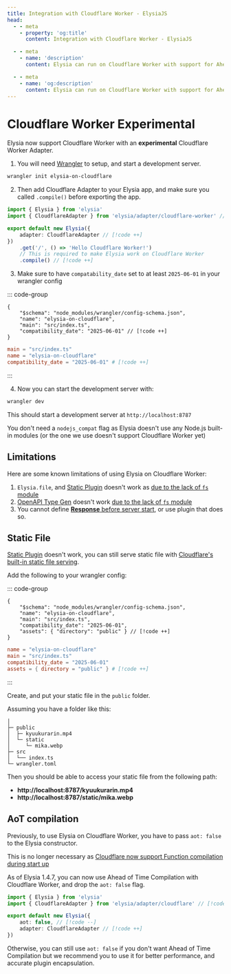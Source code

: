 ```yaml
---
title: Integration with Cloudflare Worker - ElysiaJS
head:
  - - meta
    - property: 'og:title'
      content: Integration with Cloudflare Worker - ElysiaJS

  - - meta
    - name: 'description'
      content: Elysia can run on Cloudflare Worker with support for Ahead of Time Compilation using Cloudflare Worker adapter.

  - - meta
    - name: 'og:description'
      content: Elysia can run on Cloudflare Worker with support for Ahead of Time Compilation using Cloudflare Worker adapter.
---
```


# Cloudflare Worker <Badge type="warning">Experimental</Badge>

Elysia now support Cloudflare Worker with an **experimental** Cloudflare Worker Adapter.

1. You will need [Wrangler](https://developers.cloudflare.com/workers/wrangler/install-and-update) to setup, and start a development server.

```bash
wrangler init elysia-on-cloudflare
```

2. Then add Cloudflare Adapter to your Elysia app, and make sure you called `.compile()` before exporting the app.
```ts
import { Elysia } from 'elysia'
import { CloudflareAdapter } from 'elysia/adapter/cloudflare-worker' // [!code ++]

export default new Elysia({
	adapter: CloudflareAdapter // [!code ++]
})
	.get('/', () => 'Hello Cloudflare Worker!')
	// This is required to make Elysia work on Cloudflare Worker
	.compile() // [!code ++]
```

3. Make sure to have `compatability_date` set to at least `2025-06-01` in your wrangler config

::: code-group

```jsonc [wrangler.jsonc]
{
	"$schema": "node_modules/wrangler/config-schema.json",
 	"name": "elysia-on-cloudflare",
	"main": "src/index.ts",
	"compatibility_date": "2025-06-01" // [!code ++]
}
```

```toml [wrangler.toml]
main = "src/index.ts"
name = "elysia-on-cloudflare"
compatibility_date = "2025-06-01" # [!code ++]
```

:::

4. Now you can start the development server with:
```bash
wrangler dev
```

This should start a development server at `http://localhost:8787`

You don't need a `nodejs_compat` flag as Elysia doesn't use any Node.js built-in modules (or the one we use doesn't support Cloudflare Worker yet)

## Limitations
Here are some known limitations of using Elysia on Cloudflare Worker:

1. `Elysia.file`, and [Static Plugin](/plugins/static) doesn't work as [due to the lack of `fs` module](https://developers.cloudflare.com/workers/runtime-apis/nodejs/#supported-nodejs-apis)
2. [OpenAPI Type Gen](/blog/openapi-type-gen) doesn't work [due to the lack of `fs` module](https://developers.cloudflare.com/workers/runtime-apis/nodejs/#supported-nodejs-apis)
3. You cannot define [**Response** before server start](https://x.com/saltyAom/status/1966602691754553832), or use plugin that does so.

## Static File
[Static Plugin](/plugins/static) doesn't work, you can still serve static file with [Cloudflare's built-in static file serving](https://developers.cloudflare.com/workers/static-assets/).

Add the following to your wrangler config:

::: code-group

```jsonc [wrangler.jsonc]
{
	"$schema": "node_modules/wrangler/config-schema.json",
 	"name": "elysia-on-cloudflare",
	"main": "src/index.ts",
	"compatibility_date": "2025-06-01",
	"assets": { "directory": "public" } // [!code ++]
}
```

```toml [wrangler.toml]
name = "elysia-on-cloudflare"
main = "src/index.ts"
compatibility_date = "2025-06-01"
assets = { directory = "public" } # [!code ++]
```

:::

Create, and put your static file in the `public` folder.

Assuming you have a folder like this:
```
│
├─ public
│  ├─ kyuukurarin.mp4
│  └─ static
│     └─ mika.webp
├─ src
│  └── index.ts
└─ wrangler.toml
```

Then you should be able to access your static file from the following path:
- **http://localhost:8787/kyuukurarin.mp4**
- **http://localhost:8787/static/mika.webp**

## AoT compilation
Previously, to use Elysia on Cloudflare Worker, you have to pass `aot: false` to the Elysia constructor.

This is no longer necessary as [Cloudflare now support Function compilation during start up](https://developers.cloudflare.com/workers/configuration/compatibility-flags/#enable-eval-during-startup)

As of Elysia 1.4.7, you can now use Ahead of Time Compilation with Cloudflare Worker, and drop the `aot: false` flag.

```ts
import { Elysia } from 'elysia'
import { CloudflareAdapter } from 'elysia/adapter/cloudflare' // [!code ++]

export default new Elysia({
	aot: false, // [!code --]
	adapter: CloudflareAdapter // [!code ++]
})
```

Otherwise, you can still use `aot: false` if you don't want Ahead of Time Compilation but we recommend you to use it for better performance, and accurate plugin encapsulation.
